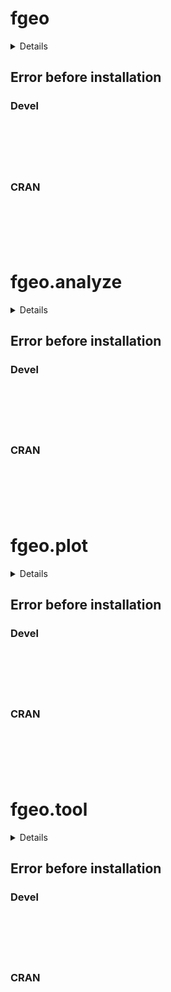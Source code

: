 # fgeo

<details>

* Version: 
* Source code: ???
* URL: http://forestgeo.github.io/fgeo, https://github.com/forestgeo/fgeo
* BugReports: https://github.com/forestgeo/fgeo/issues
* Number of recursive dependencies: 0

Run `revdep_details(,"")` for more info

</details>

## Error before installation

### Devel

```






```
### CRAN

```






```
# fgeo.analyze

<details>

* Version: 
* Source code: ???
* URL: http://forestgeo.github.io/fgeo, https://github.com/forestgeo/fgeo
* BugReports: https://github.com/forestgeo/fgeo/issues
* Number of recursive dependencies: 0

Run `revdep_details(,"")` for more info

</details>

## Error before installation

### Devel

```






```
### CRAN

```






```
# fgeo.plot

<details>

* Version: 
* Source code: ???
* URL: http://forestgeo.github.io/fgeo, https://github.com/forestgeo/fgeo
* BugReports: https://github.com/forestgeo/fgeo/issues
* Number of recursive dependencies: 0

Run `revdep_details(,"")` for more info

</details>

## Error before installation

### Devel

```






```
### CRAN

```






```
# fgeo.tool

<details>

* Version: 
* Source code: ???
* URL: http://forestgeo.github.io/fgeo, https://github.com/forestgeo/fgeo
* BugReports: https://github.com/forestgeo/fgeo/issues
* Number of recursive dependencies: 0

Run `revdep_details(,"")` for more info

</details>

## Error before installation

### Devel

```






```
### CRAN

```






```
